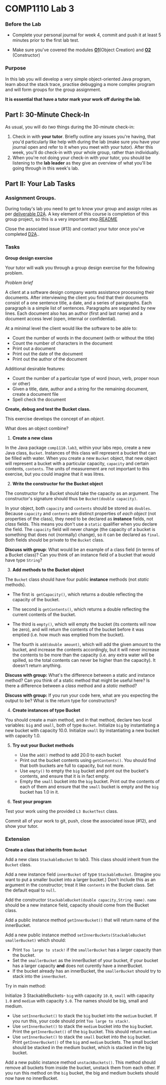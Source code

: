 # COMP1110 Lab 3

### Before the Lab

* Complete your personal journal for week 4, commit and push it at least 5 minutes prior to the first lab test.

* Make sure you've covered the modules [**O1**](https://cs.anu.edu.au/courses/comp1110/lectures/oo/#O1)(Object Creation) and [**O2**](https://cs.anu.edu.au/courses/comp1110/lectures/oo/#O2) (Constructor)

### Purpose

In this lab you will develop a very simple object-oriented Java
program, learn about the stack trace, practise debugging a more
complex program and will form groups for the group assignment.

**It is essential that have a tutor mark your work off *during* the lab**.

## Part I: 30-Minute Check-In

As usual, you will do _two_ things during the 30-minute check-in:

1.  Check in with **your tutor**.  Briefly outline any issues you're having, that you'd particularly like help with during the lab (make sure you have your journal open and refer to it when you meet with your tutor).  After this week, you'll do check-in with your whole group, rather than individually.
2.  When you're not doing your check-in with your tutor, you should be listening to the **lab leader** as they give an overview of what you'll be going through in this week's lab.

## Part II:  Your Lab Tasks

### Assignment Groups.

During today's lab you need to get to know your group and assign roles as per
[deliverable D2A](https://cs.anu.edu.au/courses/comp1110/assessments/deliverables/#D2A).
A key element of this course is completion of this group project, so
this is a very important step.[README]()

Close the associated issue (#13) and contact your tutor once you've completed
[D2A](https://cs.anu.edu.au/courses/comp1110/assessments/deliverables/#D2A)..

### Tasks

**Group design exercise**

Your tutor will walk you through a group design exercise for the following problem.

*Problem brief*

A client at a software design company wants assistance processing
their documents.  After interviewing the client you find that their
documents consist of a one sentence title, a date, and a series of
paragraphs.  Each paragraph is a simple list of sentences.  Paragraphs
are separated by new lines.  Each document also has an author (first
and last name) and a document access level (open, internal or
confidential).

 At a minimal level the client would like the software to be able to:
* Count the number of words in the document (with or without the
  title)
* Count the number of characters in the document
* Print out a document
* Print out the date of the document
* Print out the author of the document

Additional desirable features:
* Count the number of a particular type of word (noun, verb, proper
  noun or other) 
* Given a title, date, author and a string for the remaining document,
  create a document file
* Spell check the document 

**Create, debug and test the Bucket class.**

This exercise develops the concept of an *object*.

What does an object combine?

1.    **Create a new class**

In the Java package `comp1110.lab3`, within your labs repo, create a new
Java class, `Bucket`.  Instances of this class will represent a bucket
that can be filled with water.  When you create a new `Bucket` object, that new object will
represent a bucket with a particular capacity, `capacity` and certain contents, `contents`.
The units of measurement are not important to this exercise, but you could imagine
that it was litres.

2.    **Write the constructor for the Bucket object**

The constructor for a Bucket should take the capacity as an argument.   The constructor's
signature should thus be `Bucket(double capacity)`.

In your object, both `capacity`
and `contents` should be stored as `doubles`.  Because `capacity` and `contents` are distinct
properties of *each object* (not properties of the class), they need to be
declared as **instance** fields, not *class* fields.
This means you don't use a `static` qualifier when you declare the field.   The `capacity` field will never
change (the capacity of a bucket is something that does not (normally) change), so it
can be declared as `final`.   Both fields should be private to the `Bucket` class.

**Discuss with group**: What would be an example of a class field (in terms of a Bucket class)? Can you think of an instance field of a bucket that would have type `String`?

3.  **Add methods to the Bucket object**

The `Bucket` class should have four public **instance** methods (not *static* methods).

 * The first is` getCapacity()`, which returns a double reflecting the capacity of the bucket.

 * The second is `getContents()`, which returns a double reflecting the current contents of the bucket.

 * The third is `empty()`, which will empty the bucket (its contents will now be zero), and will
 return the contents of the bucket before it was emptied (i.e. how much was emptied from the bucket).

 * The fourth is `add(double amount)`, which will add the given amount to the bucket, and increase
 the contents accordingly, but it will never increase the contents to be more than the capacity
 (i.e. any extra water will be spilled, so the total contents can never be higher than the capacity).
 It doesn't return anything.

**Discuss with group:** What's the difference between a static and instance method?
    Can you think of a static method that might be useful here?
    Is there a difference between a *class* method and a *static* method?

**Discuss with group:** If you run your code here, what are you expecting the output to be? What is the return type for constructors?

4.   **Create instances of type Bucket**

You should create a main method, and in that method, declare two local variables:
`big` and `small`, both of type `Bucket`.   Initialize `big` by
instantiating a new bucket with capacity 10.0.   Initialize `small` by instantiating
a new bucket with capacity 1.0.

5.  **Try out your Bucket methods**

    * Use the `add()` method to add 20.0 to each bucket
    * Print out the bucket contents using `getContents()`.  You should find that both buckets are full to capacity, but not more.
    * Use `empty()` to empty the `big` bucket and  print out the bucket's contents, and ensure that it is in fact empty.
    * Empty the `small` bucket into the `big` bucket.  Print out the contents of each of them and ensure that the `small` bucket is empty
    and the `big` bucket has 1.0 in it.


6.   **Test your program**

Test your work using the provided `L3 BucketTest` class.

Commit all of your work to git, push, close the associated issue (#12), and show your tutor.


### Extension

**Create a class that inherits from `Bucket`**

Add a new class `StackableBucket` to lab3. This class should inherit from the `Bucket` class.

Add a new instance field `innerBucket` of type `StackableBucket`. (Imagine you want to put a smaller bucket into a larger bucket.) Don't include this as an argument in the constructor; treat it like `contents` in the Bucket class.
Set the default equal to `null`.


Add the constructor `StackableBucket(double capacity,String name)`.
`name` should be a new instance field, capacity should come from the Bucket class.


Add a public instance method `getInnerBucket()` that will return name of the innerBucket.

Add a new public instance method `setInnerBuckets(StackableBucket smallerBucket)` which should:
* Print `Too large to stack!` if the `smallerBucket` has a larger capacity than the bucket.
* Set the `smallerBucket` as the innerBucket of your bucket, if your bucket has a larger capacity **and** does not curently have a innerBucket.
* If the bucket already has an innerBucket, the `smallerBucket` should try to stack into the `innerBucket`.

Try in main method:

Initialize 3 StackableBuckets- `big` with capacity `10.0`, `small` with capacity `1.0` and `medium` with capacity `5.0`. The names should be big, small and medium.
* Use `setInnerBucket()` to stack the `big` bucket into the `medium` bucket. If you run this, your code should print `Too large to stack!`.
* Use `setInnerBucket()` to stack the `medium` bucket into the `big` bucket. Print the `getInnerBucket()` of the `big` bucket. This should return `medium`
* Use `setInnerBucket()` to stack the `small` bucket into the `big` bucket. Print `getInnerBucket()` of the `big` and `medium` buckets. The small bucket should be stacked in the medium bucket, which is stacked in the big bucket.


Add a new public instance method `unstackBuckets()`. This method should remove all buckets from inside the bucket, unstack them from each other.
If you run this method on the `big` bucket, the big and medium buckets should now have no innerBucket.
